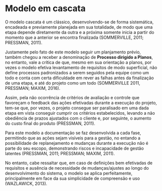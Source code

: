 # Modelo em cascata

O modelo cascata é um clássico, desenvolvendo-se de forma sistemática, encadeada e previamente planejada em sua totalidade, de modo que uma etapa depende diretamente da outra e a próxima somente inicia a partir do momento que a anterior se encontra finalizada (SOMMERVILLE, 2011; PRESSMAN, 2011).

Justamente pelo fato de este modelo seguir um planjamento prévio, também chegou a receber a denominação de **Processo dirigido a Planos**, no entanto, vale a crítica de que, mesmo em sua orientação a planos, por vezes o modelo efetiva levantamento de requisitos de modo superficial, não define processos padronizados a serem seguidos pela equipe como um todo e conta com certa dificuldade em rever as falhas antes da finalização de uma etapa, e até do projeto como um todo (SOMMERVILLE 2011, PRESSMAN; MAXIM, 2016).

Assim, pela não ocorrência de critérios de avaliação e controle que favoreçam o feedback das ações efetivadas durante a execução do projeto, tem-se que, por vezes, o projeto consegue ser paralisado em uma dada etapa em vista conseguir cumprir os critérios estabelecidos, levando a não obediência de prazos ajustados com o cliente e, por seguinte, o aumento do custo final do produto (PRESSMAN, 2011).

Para este modelo a documentação se faz desenvolvida a cada fase, permitindo que as ações sejam visíveis para a gestão, no entando a possibilidade de replanejamento e mudanças durante a execução não é parte do seu escopo, demonstrando riscos e incapacidade de gestão latentes (PRESSMAN, 2011; PRESSMAN; MAXIM, 2011).

No entanto, cabe ressaltar que, em caso de definições bem efetivadas de requisitos e ausência de necessidade de mudanças/ajustes ao longo do desenvolvimento do sistema, o modelo se aplica perfeitamente, principalmente em face da sua simplicidade de compreensão e uso (WAZLAWICK, 2013).